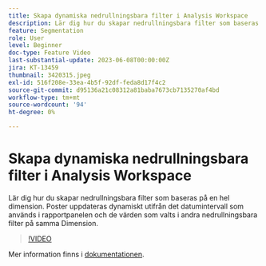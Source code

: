 ```yaml
---
title: Skapa dynamiska nedrullningsbara filter i Analysis Workspace
description: Lär dig hur du skapar nedrullningsbara filter som baseras på en hel dimension. Poster uppdateras dynamiskt utifrån det datumintervall som används i rapportpanelen och de värden som valts i andra nedrullningsbara filter på samma Dimension.
feature: Segmentation
role: User
level: Beginner
doc-type: Feature Video
last-substantial-update: 2023-06-08T00:00:00Z
jira: KT-13459
thumbnail: 3420315.jpeg
exl-id: 516f208e-33ea-4b5f-92df-feda8d17f4c2
source-git-commit: d95136a21c08312a81baba7673cb7135270af4bd
workflow-type: tm+mt
source-wordcount: '94'
ht-degree: 0%

---
```


# Skapa dynamiska nedrullningsbara filter i Analysis Workspace

Lär dig hur du skapar nedrullningsbara filter som baseras på en hel dimension. Poster uppdateras dynamiskt utifrån det datumintervall som används i rapportpanelen och de värden som valts i andra nedrullningsbara filter på samma Dimension.

>[!VIDEO](https://video.tv.adobe.com/v/3420315/?learn=on)

Mer information finns i [dokumentationen](https://experienceleague.adobe.com/docs/analytics/analyze/analysis-workspace/panels/panels.html?lang=sv-SE#dynamic-drop-down-filters).
